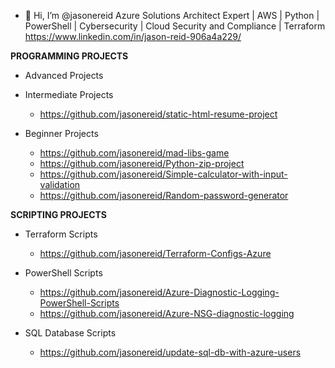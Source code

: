 - 👋 Hi, I’m @jasonereid
Azure Solutions Architect Expert | AWS | Python | PowerShell | Cybersecurity | Cloud Security and Compliance | Terraform
https://www.linkedin.com/in/jason-reid-906a4a229/

**PROGRAMMING PROJECTS**
- Advanced Projects

- Intermediate Projects
  - https://github.com/jasonereid/static-html-resume-project

- Beginner Projects
  - https://github.com/jasonereid/mad-libs-game
  - https://github.com/jasonereid/Python-zip-project
  - https://github.com/jasonereid/Simple-calculator-with-input-validation
  - https://github.com/jasonereid/Random-password-generator

**SCRIPTING PROJECTS**
- Terraform Scripts 
  - https://github.com/jasonereid/Terraform-Configs-Azure
- PowerShell Scripts
  - https://github.com/jasonereid/Azure-Diagnostic-Logging-PowerShell-Scripts
  - https://github.com/jasonereid/Azure-NSG-diagnostic-logging

- SQL Database Scripts 
  - https://github.com/jasonereid/update-sql-db-with-azure-users
